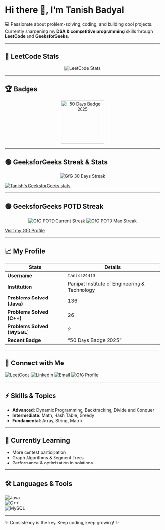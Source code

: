 # Hi there 👋, I'm Tanish Badyal

💻 Passionate about problem-solving, coding, and building cool projects.  
Currently sharpening my **DSA & competitive programming** skills through **LeetCode** and **GeeksforGeeks**.

---

## 🚀 LeetCode Stats

<p align="center">
  <img src="https://leetcard.jacoblin.cool/tanish24413?theme=dark&font=baloo&ext=contest" alt="LeetCode Stats" />
</p>

---

## 🏆 Badges

<p align="center">
  <img src="https://assets.leetcode.com/static_assets/others/2550.gif" alt="50 Days Badge 2025" width="140" height="140"/>
</p>

---

## 🟢 GeeksforGeeks Streak & Stats

<p align="center">
  <!-- GfG 30 Days Streak -->
  <img src="https://img.shields.io/badge/GfG-30%20Days%20Streak-1E7F3C?style=for-the-badge&logo=geeksforgeeks&logoColor=white" alt="GfG 30 Days Streak"/>
</p>

[![Tanish's GeeksforGeeks stats](https://geeks-for-geeks-stats-api.vercel.app/?userName=tanishshawld1&theme=dark&hide_border=false&hide_title=false&show_icons=true&icon_color=FFA116&bg_color=1E1E2F)](https://www.geeksforgeeks.org/user/tanishshawld1/)

---

## 🟢 GeeksforGeeks POTD Streak

<p align="center">
  <img src="https://img.shields.io/badge/Current%20POTD%20Streak-30%20Days-1E7F3C?style=for-the-badge&logo=geeksforgeeks&logoColor=white" alt="GfG POTD Current Streak"/>
  <img src="https://img.shields.io/badge/Max%20POTD%20Streak-45%20Days-1E7F3C?style=for-the-badge&logo=geeksforgeeks&logoColor=white" alt="GfG POTD Max Streak"/>
</p>

[Visit my GfG Profile](https://www.geeksforgeeks.org/user/tanishshawld1/)

---

## 📈 My Profile

| Stats | Details |
|---|---|
| **Username** | `tanish24413` |
| **Institution** | Panipat Institute of Engineering & Technology |
| **Problems Solved (Java)** | 136 |
| **Problems Solved (C++)** | 26 |
| **Problems Solved (MySQL)** | 2 |
| **Recent Badge** | “50 Days Badge 2025” |

---

## 🔗 Connect with Me

<p align="left">
  <a href="https://leetcode.com/u/tanish24413/" target="_blank">
    <img src="https://img.shields.io/badge/LeetCode-FFA116?style=for-the-badge&logo=leetcode&logoColor=black" alt="LeetCode"/>
  </a>
  <a href="https://www.linkedin.com/in/tanish-badyal-1099ab228" target="_blank">
    <img src="https://img.shields.io/badge/LinkedIn-0A66C2?style=for-the-badge&logo=linkedin&logoColor=white" alt="LinkedIn"/>
  </a>
  <a href="mailto:tanisharma2465@gmail.com" target="_blank">
    <img src="https://img.shields.io/badge/Email-D14836?style=for-the-badge&logo=gmail&logoColor=white" alt="Email"/>
  </a>
  <a href="https://www.geeksforgeeks.org/user/tanishshawld1/" target="_blank">
    <img src="https://img.shields.io/badge/GeeksforGeeks-1E7F3C?style=for-the-badge&logo=geeksforgeeks&logoColor=white" alt="GfG Profile"/>
  </a>
</p>

---

## ⚡ Skills & Topics

- **Advanced**: Dynamic Programming, Backtracking, Divide and Conquer  
- **Intermediate**: Math, Hash Table, Greedy  
- **Fundamental**: Array, String, Matrix  

---

## 🌱 Currently Learning

- More contest participation  
- Graph Algorithms & Segment Trees  
- Performance & optimization in solutions  

---

## 🛠️ Languages & Tools

![Java](https://img.shields.io/badge/Java-ED8B00?style=for-the-badge&logo=java&logoColor=white)  
![C++](https://img.shields.io/badge/C++-00599C?style=for-the-badge&logo=cplusplus&logoColor=white)  
![MySQL](https://img.shields.io/badge/MySQL-4479A1?style=for-the-badge&logo=mysql&logoColor=white)

---

✨ Consistency is the key. Keep coding, keep growing! ✨
